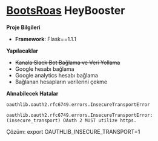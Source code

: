 # [BootsRoas](https://www.boostroas.com/) HeyBooster

**Proje Bilgileri**
* **Framework**: Flask==1.1.1

**Yapılacaklar**
* ~~Kanala Slack Bot Bağlama ve Veri Yollama~~
* Google hesabı bağlama
* Google analytics hesabı bağlama
* Bağlanan hesapların verilerini çekme

**Alınabilecek Hatalar**
```
oauthlib.oauth2.rfc6749.errors.InsecureTransportError

oauthlib.oauth2.rfc6749.errors.InsecureTransportError: (insecure_transport) OAuth 2 MUST utilize https.
```
Çözüm: export OAUTHLIB_INSECURE_TRANSPORT=1